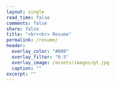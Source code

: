```yaml
---
layout: single
read_time: false
comments: false
share: false
title: "<br><br> Resume"
permalink: /resume/
header:
  overlay_color: "#000"
  overlay_filter: "0.5"
  overlay_image: /assets/images/gt.jpg
  caption: ""
excerpt: ""
---
```


<embed src="/assets/pdfs/Aarushi_Resume.pdf" width="800px" height="1100px" hidden="true"/>
